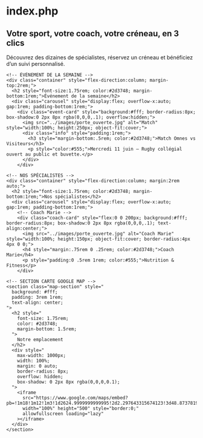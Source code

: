 # index.php

<?php
// general/index.php
$pageTitle = 'Sportify : Accueil';
include('header.php');
?>

<main>
  <!-- BANNIÈRE PRINCIPALE -->
  <section class="banner">
    <div class="container" style="flex-direction:column;">
      <h2>Votre sport, votre coach, votre créneau, en 3 clics</h2>
      <p>Découvrez des dizaines de spécialistes, réservez un créneau et bénéficiez d’un suivi personnalisé.</p>
    </div>
  </section>

    <!-- ÉVÉNEMENT DE LA SEMAINE -->
    <div class="container" style="flex-direction:column; margin-top:2rem;">
      <h2 style="font-size:1.75rem; color:#2d3748; margin-bottom:1rem;">Événement de la semaine</h2>
      <div class="carousel" style="display:flex; overflow-x:auto; gap:1rem; padding-bottom:1rem;">
        <div class="event-card" style="background:#fff; border-radius:8px; box-shadow:0 2px 8px rgba(0,0,0,.1); overflow:hidden;">
          <img src="../images/porte_ouverte.jpg" alt="Match" style="width:100%; height:250px; object-fit:cover;">
          <div class="info" style="padding:1rem;">
            <h3 style="margin-bottom:.5rem; color:#2d3748;">Match Omnes vs Visiteurs</h3>
            <p style="color:#555;">Mercredi 11 juin – Rugby collégial ouvert au public et buvette.</p>
          </div>
        </div>

    <!-- NOS SPÉCIALISTES -->
    <div class="container" style="flex-direction:column; margin:2rem auto;">
      <h2 style="font-size:1.75rem; color:#2d3748; margin-bottom:1rem;">Nos spécialistes</h2>
      <div class="carousel" style="display:flex; overflow-x:auto; gap:1rem; padding-bottom:1rem;">
        <!-- Coach Marie -->
        <div class="coach-card" style="flex:0 0 200px; background:#fff; border-radius:8px; box-shadow:0 2px 8px rgba(0,0,0,.1); text-align:center;">
          <img src="../images/porte_ouverte.jpg" alt="Coach Marie" style="width:100%; height:150px; object-fit:cover; border-radius:4px 4px 0 0;">
          <h4 style="margin:.75rem 0 .25rem; color:#2d3748;">Coach Marie</h4>
          <p style="padding:0 .5rem 1rem; color:#555;">Nutrition & Fitness</p>
        </div>
        
    <!-- SECTION CARTE GOOGLE MAP -->
    <section class="map-section" style="
      background: #fff;
      padding: 3rem 1rem;
      text-align: center;
    ">
      <h2 style="
        font-size: 1.75rem;
        color: #2d3748;
        margin-bottom: 1.5rem;
      ">
        Notre emplacement
      </h2>
      <div style="
        max-width: 1000px;
        width: 100%;
        margin: 0 auto;
        border-radius: 8px;
        overflow: hidden;
        box-shadow: 0 2px 8px rgba(0,0,0,0.1);
      ">
        <iframe
          src="https://www.google.com/maps/embed?pb=!1m18!1m12!1m3!1d2624.9999999999995!2d2.297643315674123!3d48.87378197928833!2m3!1f0!2f0!3f0!3m2!1i1024!2i768!4f13.1!3m3!1m2!1s0x47e66fc0e0bd1234%3A0xabcdef1234567890!2s60%20Rue%20Fran%C3%A7ois%20Ier%2C%2075008%20Paris!5e0!3m2!1sfr!2sfr!4v1629999999999!5m2!1sfr!2sfr"
          width="100%" height="500" style="border:0;"
          allowfullscreen loading="lazy"
        ></iframe>
      </div>
    </section>
  </section>
</main>

<?php include __DIR__ . '/../includes/footer.php'; ?>
